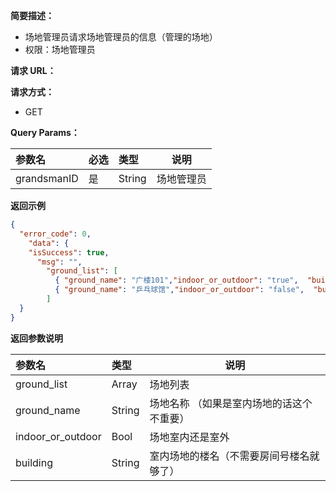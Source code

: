 **简要描述：**

- 场地管理员请求场地管理员的信息（管理的场地）
- 权限：场地管理员

**请求 URL：**



**请求方式：**

- GET

**Query Params：**

| 参数名    | 必选 | 类型   | 说明    |
| :-------- | :--- | :----- | ------- |
| grandsmanID  | 是   | String | 场地管理员 |

**返回示例**

```json
{
  "error_code": 0,
    "data": {
    "isSuccess": true,
      "msg": "",
        "ground_list": [
          { "ground_name": "广楼101","indoor_or_outdoor": "true",  "building": "广楼", },
          { "ground_name": "乒乓球馆","indoor_or_outdoor": "false",  "building": null, },
        ]
  }
}
```

**返回参数说明**

| 参数名      | 类型    | 说明                           |
| :---------- | :------ | ------------------------------ |
| ground_list| Array   | 场地列表      |
| ground_name    | String  | 场地名称 （如果是室内场地的话这个不重要）|
|indoor_or_outdoor|Bool|场地室内还是室外|
| building      | String  | 室内场地的楼名（不需要房间号楼名就够了）  |



